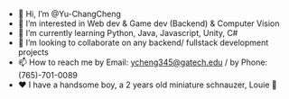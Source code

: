 - 👋 Hi, I’m @Yu-ChangCheng 
- 👀 I’m interested in Web dev & Game dev (Backend) & Computer Vision
- 🌱 I’m currently learning Python, Java, Javascript, Unity, C#
- 💞️ I’m looking to collaborate on any backend/ fullstack development projects 
- 📫 How to reach me by Email: ycheng345@gatech.edu / by Phone: (765)-701-0089
- ❤️ I have a handsome boy, a 2 years old miniature schnauzer, Louie 🐶
<!---
Yu-ChangCheng/Yu-ChangCheng is a ✨ special ✨ repository because its `README.md` (this file) appears on your GitHub profile.
You can click the Preview link to take a look at your changes.
--->
